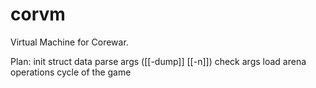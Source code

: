 # corvm
Virtual Machine for Corewar.

Plan:
    init struct data
    parse args ([[-dump]] [[-n]])
    check args
    load arena
    operations
    cycle of the game

